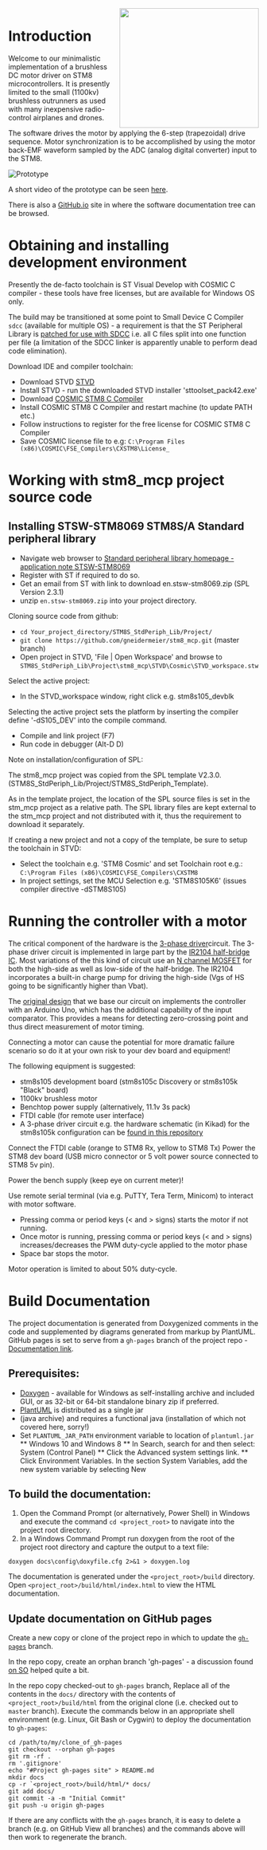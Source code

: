<img align="right" width="280" height="240" src="docs/images/Log_logo.png">

# Introduction

Welcome to our minimalistic implementation of a brushless DC motor driver on 
STM8 microcontrollers. It is presently limited to the small (1100kv) brushless
outrunners as used with many inexpensive radio-control airplanes and drones.

The software drives the motor by applying the 6-step (trapezoidal) drive sequence.
Motor synchronization is to be accomplished by using the motor back-EMF waveform 
sampled by the ADC (analog digital converter) input to the STM8. 

![Prototype](docs/images/BL+logo.png)

A short video of the prototype can be seen 
[here](https://drive.google.com/file/d/1LrSplfI0xa_OsSb_tm6vj7Udb8AkIftp/view?usp=sharing). 

There is also a [GitHub.io](https://logikoshub.github.io/logikos_bl_demo/components.html) 
site in where the software documentation tree can be browsed.

# Obtaining and installing development environment

Presently the de-facto toolchain is ST Visual Develop with COSMIC C compiler -
these tools have free licenses, but are available for Windows OS only.

The build may be transitioned at some point to Small Device C Compiler `sdcc` 
(available for multiple OS) - a requirement is that the ST Peripheral 
Library is [patched for use with SDCC](https://github.com/bschwand/STM8-SPL-SDCC) 
i.e. all C files split into one function per file (a limitation of the SDCC linker 
is apparently unable to perform dead code elimination). 

Download IDE and compiler toolchain:

* Download STVD [STVD](https://www.st.com/en/development-tools/stvd-stm8.html)
* Install STVD - run the downloaded STVD installer 'sttoolset_pack42.exe'
* Download [COSMIC STM8 C Compiler](https://www.cosmicsoftware.com/download_stm8_free.php)
* Install COSMIC STM8 C Compiler and restart machine (to update PATH etc.)
* Follow instructions to register for the free license for COSMIC STM8 C Compiler
* Save COSMIC license file to e.g:
    `C:\Program Files (x86)\COSMIC\FSE_Compilers\CXSTM8\License_`

# Working with stm8_mcp project source code

## Installing STSW-STM8069 STM8S/A Standard peripheral library

* Navigate web browser to [Standard peripheral library homepage - application note STSW-STM8069](https://www.st.com/en/embedded-software/stsw-stm8069.html) 
* Register with ST if required to do so. 
* Get an email from ST with link to download en.stsw-stm8069.zip (SPL Version 2.3.1)
* unzip `en.stsw-stm8069.zip` into your project directory.

Cloning source code from github:

* `cd Your_project_directory/STM8S_StdPeriph_Lib/Project/`
* `git clone https://github.com/gneidermeier/stm8_mcp.git` (master branch)
* Open project in STVD, 'File | Open Workspace' and browse to
   `STM8S_StdPeriph_Lib\Project\stm8_mcp\STVD\Cosmic\STVD_workspace.stw`

Select the active project:

* In the STVD_workspace window, right click e.g. stm8s105_devblk

Selecting the active project sets the platform by inserting the compiler
define '-dS105_DEV' into the compile command.

* Compile and link project (F7)
* Run code in debugger (Alt-D D)

Note on installation/configuration of SPL:

The stm8_mcp project was copied from the SPL template V2.3.0.
(STM8S_StdPeriph_Lib/Project/STM8S_StdPeriph_Template).

As in the template project, the location of the SPL source files is set in the
stm_mcp project as a relative path. The SPL library files are kept external to
the stm_mcp project and not distributed with it, thus the requirement to download
it separately.

If creating a new project and not a copy of the template, be sure to setup the
toolchain in STVD:

* Select the toolchain e.g. 'STM8 Cosmic' and set Toolchain root e.g.:
  `C:\Program Files (x86)\COSMIC\FSE_Compilers\CXSTM8`
* In project settings, set the MCU Selection e.g. 'STM8S105K6' (issues compiler
  directive -dSTM8S105)

# Running the controller with a motor
The critical component of the hardware is the 
[3-phase driver](https://simple-circuit.com/wp-content/uploads/2017/12/brushless-dc-motor-3-phase-bridge-circuit.png)circuit. 
The 3-phase driver circuit is implemented in large part by the 
[IR2104 half-bridge IC](https://www.infineon.com/dgdl/Infineon-IR2104-DS-v01_00-EN.pdf?fileId=5546d462533600a4015355c7c1c31671). 
Most variations of the this kind of circuit use an 
[N channel MOSFET](https://www.infineon.com/dgdl/irfz44npbf.pdf?fileId=5546d462533600a40153563b3a9f220d)
for both the high-side as well as low-side of the half-bridge. The IR2104 incorporates a 
built-in charge pump for driving the high-side (Vgs of HS going to be significantly higher than Vbat).
 
The [original design](https://simple-circuit.com/arduino-sensorless-bldc-motor-controller-esc/) 
that we base our circuit on implements the controller with an Arduino Uno, which has the additional
capability of the input comparator. This provides a means for detecting zero-crossing point and thus 
direct measurement of motor timing.

Connecting a motor can cause the potential for more dramatic failure scenario so 
do it at your own risk to your dev board and equipment!

The following equipment is suggested:
* stm8s105 development board (stm8s105c Discovery or stm8s105k "Black" board)
* 1100kv brushless motor
* Benchtop power supply (alternatively, 11.1v 3s pack)
* FTDI cable (for remote user interface)
* A 3-phase driver circuit e.g. the hardware schematic (in Kikad) for the stm8s105k
 configuration can be 
 [found in this repository](https://github.com/logikoshub/stm8_mcp/blob/master/docs/schem/bl_hw_stm8s105k_blue.tar.gz)

 Connect the FTDI cable (orange to STM8 Rx, yellow to STM8 Tx)
 Power the STM8 dev board (USB micro connector or 5 volt power source connected
 to STM8 5v pin).

 Power the bench supply (keep eye on current meter)!

 Use remote serial terminal (via e.g. PuTTY, Tera Term, Minicom) to interact 
 with motor software.

  * Pressing comma or period keys (< and > signs) starts the motor if
   not running.
  * Once motor is running, pressing comma or period keys (< and > signs) increases/decreases the PWM duty-cycle applied to the motor phase   
  * Space bar stops the motor.

 Motor operation is limited to about 50% duty-cycle.

# Build Documentation

The project documentation is generated from Doxygenized comments in the code 
and supplemented by diagrams generated from markup by PlantUML. GitHub pages 
is set to serve from a `gh-pages` branch of the project repo - 
[Documentation link](https://logikoshub.github.io/stm8_mcp/docs/index.html).

## Prerequisites:

* [Doxygen](https://www.doxygen.nl/download.html) - available for Windows as 
self-installing archive and included GUI, or as 32-bit or 64-bit standalone binary zip if preferred.
* [PlantUML](https://plantuml.com/download) is distributed as a single jar 
* (java archive) and requires a functional java (installation of which not 
covered here, sorry!)
* Set `PLANTUML_JAR_PATH` environment variable to location of `plantuml.jar`
** Windows 10 and Windows 8
** In Search, search for and then select: System (Control Panel)
** Click the Advanced system settings link.
** Click Environment Variables. In the section System Variables, add the new system variable by selecting New

## To build the documentation:

1. Open the Command Prompt (or alternatively, Power Shell) in Windows and 
 execute the command `cd <project_root>` to navigate into the project root 
 directory.
2. In a Windows Command Prompt run doxygen from the root of the project root 
   directory and capture the output to a text file:

 `doxygen docs\config\doxyfile.cfg 2>&1 > doxygen.log`

The documentation is generated under the `<project_root>/build` directory. Open
`<project_root>/build/html/index.html` to view the HTML documentation.

## Update documentation on GitHub pages

Create a new copy or clone of the project repo in which to update the 
[`gh-pages`](https://github.com/logikoshub/logikos_bl_demo/tree/gh-pages) branch. 

In the repo copy, create an orphan branch 'gh-pages' - a discussion found 
[on SO](https://stackoverflow.com/questions/48235671/deploy-project-to-gh-pages-from-a-git-clone) 
helped quite a bit.

In the repo copy checked-out to `gh-pages` branch, Replace all of the contents in the 
`docs/` directory with the contents of `<project_root>/build/html` from the original 
clone (i.e. checked out to `master` branch). Execute the commands below in an appropriate 
shell environment (e.g. Linux, Git Bash or Cygwin) to deploy the documentation to `gh-pages`: 

    cd /path/to/my/clone_of_gh-pages
    git checkout --orphan gh-pages
    git rm -rf .
    rm '.gitignore'
    echo "#Project gh-pages site" > README.md
    mkdir docs
    cp -r `<project_root>/build/html/* docs/
    git add docs/
    git commit -a -m "Initial Commit"
    git push -u origin gh-pages

If there are any conflicts with the `gh-pages` branch, it is easy to delete a branch (e.g.
on GitHub View all branches) and the commands above will then work to regenerate the branch.
